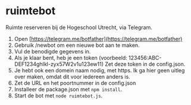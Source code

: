 # ruimtebot
Ruimte reserveren bij de Hogeschool Utrecht, via Telegram.

1. Open [https://telegram.me/botfather](https://telegram.me/botfather)
1. Gebruik /newbot om een nieuwe bot aan te maken.
1. Vul de benodigde gegevens in.
1. Als je klaar bent, heb je een token (voorbeeld: 123456:ABC-DEF1234ghIkl-zyx57W2v1u123ew11) Zet deze token in de config.json.
1. Je hebt ook een domein naam nodig, met https. Ik ga hier geen uitleg over maken, omdat dit voor iedereen anders is.
1. Zet de URL en het poortnummer in de config.json
1. Installeer de package.json met `npm install`.
1. Start de bot met `node ruimtebot.js`.
